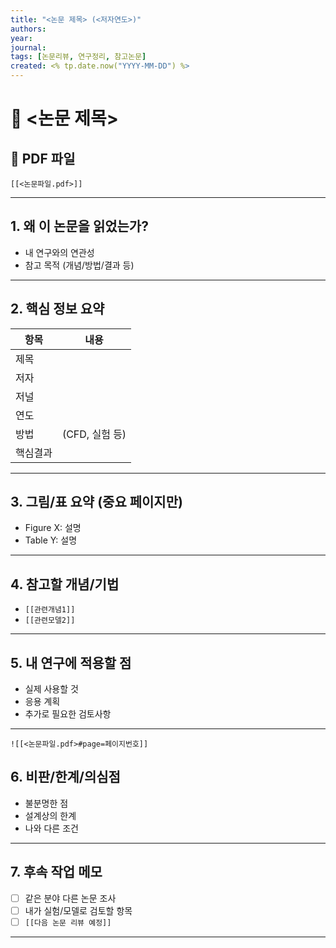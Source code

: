 ```yaml
---
title: "<논문 제목> (<저자연도>)"
authors: 
year: 
journal: 
tags: [논문리뷰, 연구정리, 참고논문]
created: <% tp.date.now("YYYY-MM-DD") %>
---
```


# 📘 <논문 제목>

## 📎 PDF 파일  
`[[<논문파일.pdf>]]`

---

## 1. 왜 이 논문을 읽었는가?
- 내 연구와의 연관성
- 참고 목적 (개념/방법/결과 등)

---

## 2. 핵심 정보 요약

| 항목 | 내용 |
|------|------|
| 제목 |  |
| 저자 |  |
| 저널 |  |
| 연도 |  |
| 방법 | (CFD, 실험 등) |
| 핵심결과 | |

---

## 3. 그림/표 요약 (중요 페이지만)


- Figure X: 설명  
- Table Y: 설명

---

## 4. 참고할 개념/기법
- `[[관련개념1]]`
- `[[관련모델2]]`

---

## 5. 내 연구에 적용할 점
- 실제 사용할 것
- 응용 계획
- 추가로 필요한 검토사항

---

`![[<논문파일.pdf>#page=페이지번호]]`

## 6. 비판/한계/의심점
- 불분명한 점
- 설계상의 한계
- 나와 다른 조건

---

## 7. 후속 작업 메모
- [ ] 같은 분야 다른 논문 조사
- [ ] 내가 실험/모델로 검토할 항목
- [ ] `[[다음 논문 리뷰 예정]]`

---
